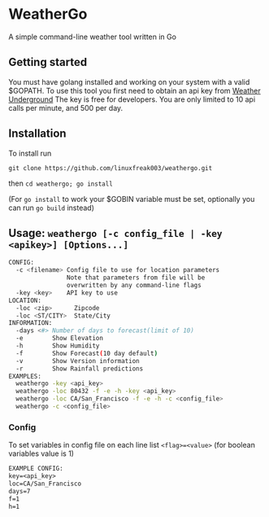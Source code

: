 # WeatherGo

A simple command-line weather tool written in Go

## Getting started

You must have golang installed and working on your system with a valid
$GOPATH.
To use this tool you first need to obtain an api key from
[Weather Underground](https://www.wunderground.com/weather/api)
The key is free for developers. You are only limited to 10 api calls per minute,
and 500 per day.

## Installation

To install run

`git clone https://github.com/linuxfreak003/weathergo.git`

then `cd weathergo; go install`

(For `go install` to work your $GOBIN variable must be set, optionally
  you can run `go build` instead)

## Usage: `weathergo [-c config_file | -key <apikey>] [Options...]`

```bash
CONFIG:
  -c <filename> Config file to use for location parameters
                Note that parameters from file will be
                overwritten by any command-line flags
  -key <key>    API key to use
LOCATION:
  -loc <zip>      Zipcode
  -loc <ST/CITY>  State/City
INFORMATION:
  -days <#> Number of days to forecast(limit of 10)
  -e        Show Elevation
  -h        Show Humidity
  -f        Show Forecast(10 day default)
  -v        Show Version information
  -r        Show Rainfall predictions
EXAMPLES:
  weathergo -key <api_key>
  weathergo -loc 80432 -f -e -h -key <api_key>
  weathergo -loc CA/San_Francisco -f -e -h -c <config_file>
  weathergo -c <config_file>
```

### Config

To set variables in config file on each line list `<flag>=<value>` (for boolean variables value is 1)

```txt
EXAMPLE CONFIG:
key=<api_key>
loc=CA/San_Francisco
days=7
f=1
h=1
```
